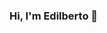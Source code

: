 ### Hi, I'm Edilberto 👋

<!--
**Edimar-star/Edimar-star** is a ✨ _special_ ✨ repository because its `README.md` (this file) appears on your GitHub profile.

```js
const Edimar-start = {
  pronouns: "He" | "Him",
  code: [Java, C++, Python, Javascript, HTML, CSS],
  tools: [Django, Bootstrap, jQuery],
}
```

[![Anurag's GitHub stats](https://github-readme-stats.vercel.app/api?username=Edimar-star)](https://github.com/anuraghazra/github-readme-stats)

Here are some ideas to get you started:

- 🔭 I’m currently working on ...
- 🌱 I’m currently learning ...
- 👯 I’m looking to collaborate on ...
- 🤔 I’m looking for help with ...
- 💬 Ask me about ...
- 📫 How to reach me: ...
- 😄 Pronouns: ...
- ⚡ Fun fact: ...
-->
